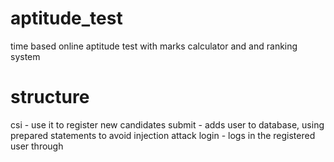 # aptitude_test
time based online aptitude test with marks calculator and and ranking system
# structure
csi - use it to register new candidates
submit - adds user to database, using prepared statements to avoid injection attack
login - logs in the registered user through 
